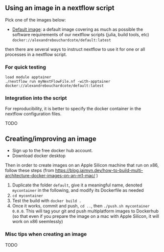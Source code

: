 ## Using an image in a nextflow script

Pick one of the images below:

- [Default image](https://hub.docker.com/r/alexandrebouchardcote/default): a default image covering as much as possible the software requirements of our nextflow scripts (julia, build tools, etc) `docker://alexandrebouchardcote/default:latest`

then there are several ways to instruct nextflow to use it for one or all 
processes in a nextflow script.

### For quick testing

```
load module apptainer
./nextflow run myNextFlowFile.nf -with-apptainer docker://alexandrebouchardcote/default:latest
```

### Integration into the script

For reproducibility, it is better to specify the docker container in the nextflow configuration 
files. 

TODO


## Creating/improving an image

- Sign up to the free docker hub account. 
- Download docker desktop

Then in order to create images on an Apple Silicon machine that run on x86, follow these steps (from 
https://blog.jaimyn.dev/how-to-build-multi-architecture-docker-images-on-an-m1-mac/ )

1. Duplicate the folder `default`, give it a meaningful name, denoted `mycontainer` in the following, and modify its Dockerfile as needed
2. `cd mycontainer`
3. Test the build with `docker build .`
4. Once it works, commit and push, `cd ..`, then `./push.sh mycontainer 0.0.0`. This will tag your git and push multiplatform images to Dockerhub (so that even if you prepare the image on a mac with Apple Silicon, it will work on x86 seemlessly)


### Misc tips when creating an image

TODO
